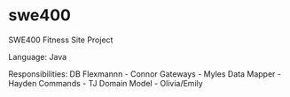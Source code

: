 swe400
======

SWE400 Fitness Site Project

Language: Java

Responsibilities:
DB Flexmannn - Connor
Gateways - Myles
Data Mapper - Hayden
Commands - TJ
Domain Model - Olivia/Emily
